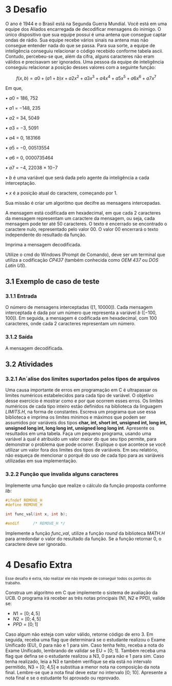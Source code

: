 # 3 Desafio

O ano é 1944 e o Brasil está na Segunda Guerra Mundial. Você está em uma equipe dos Aliados encarregada de decodificar mensagens do inimigo. O único dispositivo que sua equipe possui é uma antena que consegue captar ondas de rádio. Sua equipe recebe vários sinais na antena mas não consegue entender nada do que se passa. Para sua sorte, a equipe de inteligência conseguiu relacionar o código recebido conforme tabela ascii. Contudo, percebeu-se que, além da cifra, alguns caracteres não eram válidos e precisavam ser ignorados. Uma pessoa da equipe de inteligência conseguiu relacionar a posição desses valores com a seguinte função:

$$f(x, b) = a0 + (a1 + b)x + a2x^2 + a3x^3 + a4x^4 + a5x^5 + a6x^6 + a7x^7$$

Em que,

• $a0$ = 186, 752

• $a1$ = −148, 235

• $a2$ = 34, 5049

• $a3$ = −3, 5091

• $a4$ = 0, 183166

• $a5$ = −0, 00513554

• $a6$ = 0, 0000735464

• $a7$ = −4, 22038 × 10−7

• $b$ é uma variável que será dada pelo agente da inteligência a cada interceptação.

• $x$ é a posição atual do caractere, começando por 1.

Sua missão é criar um algoritmo que decifre as mensagens intercepadas.

A mensagem está codificada em hexadecimal, em que cada 2 caracteres da mensagem representam um caractere da mensagem, ou seja, cada mensagem pode ter até 50 caracteres.
O texto é encerrado se encontrado o caractere nulo, representado pelo valor 00. O valor 00 encerrará o texto independente do resultado da função. 

Imprima a mensagem decodificada.

Utilize o cmd do Windows (Prompt de Comando), deve ser um terminal que utiliza a codificação *CP437* (também conhecida como *OEM 437* ou *DOS Latin US*).

## 3.1 Exemplo de caso de teste

### 3.1.1 Entrada

O número de mensagens interceptadas ([1, 10000]). Cada mensagem interceptada é dada por um número que representa a variável $b$ ([−100, 100]). Em seguida, a mensagem é codificada em hexadecimal, com 100 caracteres, onde cada 2 caracteres representam um número.

### 3.1.2 Saída
A mensagem decodificada.

## 3.2 Atividades

### 3.2.1 An´alise dos limites suportados pelos tipos de arquivos

Uma causa importante de erros em programação em C é ultrapassar os limites numéricos estabelecidos para cada tipo de variável. O objetivo desse exercício é mostrar como e por que ocorrem esses erros. Os limites numéricos de cada tipo inteiro estão definidos na biblioteca da linguagem *LIMITS.H*, na forma de constantes. Escreva um programa que use essa biblioteca e imprima os limites mínimos e máximos que podem ser assumidos por variáveis dos tipos **char, int, short int, unsigned int, long int, unsigned long int, long long int, unsigned long long int**. Apresente os resultados em uma tabela. Faça um pequeno programa, usando uma variável à qual é atribuído um valor maior do que seu tipo permite, para demonstrar o problema que pode ocorrer. Explique o que acontece se você utilizar um valor fora dos limites dos tipos de variáveis. Em seu relatório, não esqueça de mencionar o porquê do uso de cada tipo para as variáveis utilizadas em sua implementação.

### 3.2.2 Função que invalida alguns caracteres
Implemente uma função que realize o cálculo da função proposta conforme *lib*:

```c
#ifndef REMOVE_H
#define REMOVE_H

int func_val(int x, int b);

#endif      /* REMOVE_H */
```

Implemente a função *func_val*, utilize a função *round* da biblioteca *MATH.H* para arredondar o valor do resultado
da função. Se a função retornar 0, o caractere deve ser ignorado.

# 4 Desafio Extra

<sup>Esse desafio é extra, não realizar ele não impede de conseguir todos os pontos do trabalho.</sup>

Construa um algoritmo em C que implemente o sistema de avaliação da UCB. O programa irá receber as três notas principais (N1, N2 e PPD), valide se:

* $N1 = [0; 4,5]$
* $N2 = [0; 4,5]$
* $PPD = [0; 1]$

Caso algum não esteja com valor válido, retorne código de erro 3.
Em seguida, receba uma flag que determinará se o estudante realizou o Exame Unificado (EU), 0 para não e 1 para sim.
Caso tenha feito, receba a nota do Exame Unificado, lembrando de validar se EU = [0; 1]. Também receba uma flag que defina se o estudante realizou a N3, 0 para não e 1 para sim. Caso tenha realizado, leia a N3 e também verifique se ela está no intervalo permitido, N3 = [0; 4,5] e substitua a menor nota na composição da nota final. Lembre-se que a nota final deve estar no intervalo [0; 10].
Apresente a nota final e se o estudante foi aprovado ou reprovado.